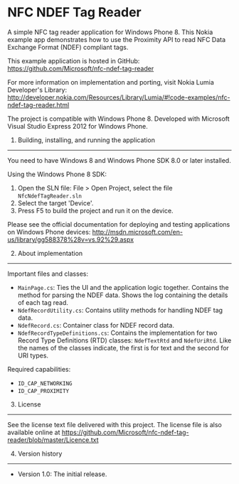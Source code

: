 NFC NDEF Tag Reader
===================

A simple NFC tag reader application for Windows Phone 8. This Nokia example app
demonstrates how to use the Proximity API to read NFC Data Exchange Format
(NDEF) compliant tags.

This example application is hosted in GitHub:
https://github.com/Microsoft/nfc-ndef-tag-reader

For more information on implementation and porting, visit Nokia Lumia
Developer's Library:
http://developer.nokia.com/Resources/Library/Lumia/#!code-examples/nfc-ndef-tag-reader.html

The project is compatible with Windows Phone 8. Developed with Microsoft Visual
Studio Express 2012 for Windows Phone.


1. Building, installing, and running the application
-------------------------------------------------------------------------------

You need to have Windows 8 and Windows Phone SDK 8.0 or later installed.

Using the Windows Phone 8 SDK:

1. Open the SLN file: File > Open Project, select the file
   `NfcNdefTagReader.sln`
2. Select the target 'Device'.
3. Press F5 to build the project and run it on the device.

Please see the official documentation for
deploying and testing applications on Windows Phone devices:
http://msdn.microsoft.com/en-us/library/gg588378%28v=vs.92%29.aspx


2. About implementation
-------------------------------------------------------------------------------

Important files and classes:

* `MainPage.cs`: Ties the UI and the application logic together. Contains the
  method for parsing the NDEF data. Shows the log containing the details of each
  tag read.
* `NdefRecordUtility.cs`: Contains utility methods for handling NDEF tag data.
* `NdefRecord.cs`: Container class for NDEF record data.
* `NdefRecordTypeDefinitions.cs`: Contains the implementation for two Record
  Type Definitions (RTD) classes: `NdefTextRtd` and `NdefUriRtd`. Like the names
  of the classes indicate, the first is for text and the second for URI types.


Required capabilities:

* `ID_CAP_NETWORKING`
* `ID_CAP_PROXIMITY`


3. License
-------------------------------------------------------------------------------

See the license text file delivered with this project. The license file is also
available online at
https://github.com/Microsoft/nfc-ndef-tag-reader/blob/master/Licence.txt


4. Version history
-------------------------------------------------------------------------------

* Version 1.0: The initial release.
